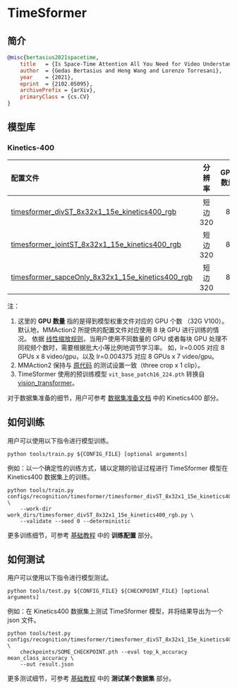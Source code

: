 # TimeSformer

## 简介

<!-- [ALGORITHM] -->

```BibTeX
@misc{bertasius2021spacetime,
    title   = {Is Space-Time Attention All You Need for Video Understanding?},
    author  = {Gedas Bertasius and Heng Wang and Lorenzo Torresani},
    year    = {2021},
    eprint  = {2102.05095},
    archivePrefix = {arXiv},
    primaryClass = {cs.CV}
}
```

## 模型库

### Kinetics-400

|配置文件 | 分辨率 | GPU 数量 | 主干网络 | 预训练 | top1 准确率 | top5 准确率 | 推理时间 (video/s) | GPU 显存占用 (M)| ckpt | log| json|
|:--|:--:|:--:|:--:|:--:|:--:|:--:|:--:|:--:|:--:|:--:|:--:|
|[timesformer_divST_8x32x1_15e_kinetics400_rgb](/configs/recognition/timesformer/timesformer_divST_8x32x1_15e_kinetics400_rgb.py) | 短边 320 | 8 | TimeSformer | ImageNet-21K | 77.92 | 93.29 | x | 17874 | [ckpt](https://download.openmmlab.com/mmaction/recognition/timesformer/timesformer_divST_8x32x1_15e_kinetics400_rgb/timesformer_divST_8x32x1_15e_kinetics400_rgb-3f8e5d03.pth) | [log](https://download.openmmlab.com/mmaction/recognition/timesformer/timesformer_divST_8x32x1_15e_kinetics400_rgb/timesformer_divST_8x32x1_15e_kinetics400_rgb.log)| [json](https://download.openmmlab.com/mmaction/recognition/timesformer/timesformer_divST_8x32x1_15e_kinetics400_rgb/timesformer_divST_8x32x1_15e_kinetics400_rgb.json)|
|[timesformer_jointST_8x32x1_15e_kinetics400_rgb](/configs/recognition/timesformer/timesformer_jointST_8x32x1_15e_kinetics400_rgb.py) | 短边 320 | 8 | TimeSformer | ImageNet-21K | 77.01 | 93.08 | x | 25658 | [ckpt](https://download.openmmlab.com/mmaction/recognition/timesformer/timesformer_jointST_8x32x1_15e_kinetics400_rgb/timesformer_jointST_8x32x1_15e_kinetics400_rgb-0d6e3984.pth) | [log](https://download.openmmlab.com/mmaction/recognition/timesformer/timesformer_jointST_8x32x1_15e_kinetics400_rgb/timesformer_jointST_8x32x1_15e_kinetics400_rgb.log)| [json](https://download.openmmlab.com/mmaction/recognition/timesformer/timesformer_jointST_8x32x1_15e_kinetics400_rgb/timesformer_jointST_8x32x1_15e_kinetics400_rgb.json)|
|[timesformer_sapceOnly_8x32x1_15e_kinetics400_rgb](/configs/recognition/timesformer/timesformer_sapceOnly_8x32x1_15e_kinetics400_rgb.py) | 短边 320 | 8 | TimeSformer | ImageNet-21K | 76.93 | 92.90 | x | 12750 | [ckpt](https://download.openmmlab.com/mmaction/recognition/timesformer/timesformer_spaceOnly_8x32x1_15e_kinetics400_rgb/timesformer_spaceOnly_8x32x1_15e_kinetics400_rgb-0cf829cd.pth) | [log](https://download.openmmlab.com/mmaction/recognition/timesformer/timesformer_spaceOnly_8x32x1_15e_kinetics400_rgb/timesformer_spaceOnly_8x32x1_15e_kinetics400_rgb.log)| [json](https://download.openmmlab.com/mmaction/recognition/timesformer/timesformer_spaceOnly_8x32x1_15e_kinetics400_rgb/timesformer_spaceOnly_8x32x1_15e_kinetics400_rgb.json)|

注：

1. 这里的 **GPU 数量** 指的是得到模型权重文件对应的 GPU 个数 （32G V100）。默认地，MMAction2 所提供的配置文件对应使用 8 块 GPU 进行训练的情况。
   依据 [线性缩放规则](https://arxiv.org/abs/1706.02677)，当用户使用不同数量的 GPU 或者每块 GPU 处理不同视频个数时，需要根据批大小等比例地调节学习率。
   如，lr=0.005 对应 8 GPUs x 8 video/gpu，以及 lr=0.004375 对应 8 GPUs x 7 video/gpu。
2. MMAction2 保持与 [原代码](https://github.com/facebookresearch/TimeSformer) 的测试设置一致（three crop x 1 clip）。
3. TimeSformer 使用的预训练模型 `vit_base_patch16_224.pth` 转换自 [vision_transformer](https://github.com/google-research/vision_transformer)。

对于数据集准备的细节，用户可参考 [数据集准备文档](/docs_zh_CN/data_preparation.md) 中的 Kinetics400 部分。

## 如何训练

用户可以使用以下指令进行模型训练。

```shell
python tools/train.py ${CONFIG_FILE} [optional arguments]
```

例如：以一个确定性的训练方式，辅以定期的验证过程进行 TimeSformer 模型在 Kinetics400 数据集上的训练。

```shell
python tools/train.py configs/recognition/timesformer/timesformer_divST_8x32x1_15e_kinetics400_rgb.py \
    --work-dir work_dirs/timesformer_divST_8x32x1_15e_kinetics400_rgb.py \
    --validate --seed 0 --deterministic
```

更多训练细节，可参考 [基础教程](/docs_zh_CN/getting_started.md#训练配置) 中的 **训练配置** 部分。

## 如何测试

用户可以使用以下指令进行模型测试。

```shell
python tools/test.py ${CONFIG_FILE} ${CHECKPOINT_FILE} [optional arguments]
```

例如：在 Kinetics400 数据集上测试 TimeSformer 模型，并将结果导出为一个 json 文件。

```shell
python tools/test.py configs/recognition/timesformer/timesformer_divST_8x32x1_15e_kinetics400_rgb.py \
    checkpoints/SOME_CHECKPOINT.pth --eval top_k_accuracy mean_class_accuracy \
    --out result.json
```

更多测试细节，可参考 [基础教程](/docs_zh_CN/getting_started.md#测试某个数据集) 中的 **测试某个数据集** 部分。
